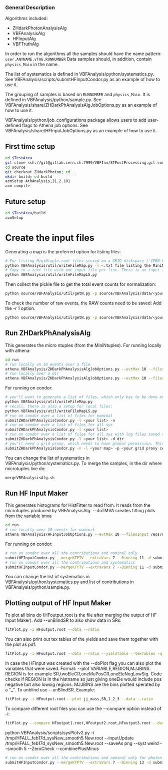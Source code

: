 ### General Description ###
Algorithms included: 
* ZHdarkPhotonAnalysisAlg
* VBFAnalysisAlg
* HFInputAlg
* VBFTruthAlg

In order to run the algorithms all the samples should have the name pattern: `user.ANYNAME.vTAG.RUNNUMBER` 
Data samples should, in addition, contain `physics_Main` in the name.

The list of systematics is defined in VBFAnalysis/python/systematics.py. See VBFAnalysis/scripts/submitHFInputCondor.py as an example of how to use it.

The grouping of samples is based on `RUNNUMBER` and `physics_Main`. It is defined in VBFAnalysis/python/sample.py. See VBFAnalysis/share/ZHDarkPhAnalysisAlgJobOptions.py as an example of how to use it.

VBFAnalysis/python/job_configurations package allows users to add user-defined flags to Athena job options. See VBFAnalysis/share/HFInputJobOptions.py as an example of how to use it.


## First time setup ##

```bash
cd $TestArea
git clone ssh://git@gitlab.cern.ch:7999/VBFInv/STPostProcessing.git source/
cd source
git checkout ZHdarkPhoton; cd ..
mkdir build; cd build
acmSetup AthAnalysis,21.2.101
acm compile
```

## Future setup ##
```bash
cd $TestArea/build
acmSetup
```

# Create the input files
Generating a map is the preferred option for listing files:
```bash
# For listing MiniNtuple.root files stored on a GRID diskspace ('CERN-PROD_PHYS-HDBS')
python VBFAnalysis/util/writeFileMap.py -l <.txt file listing the MiniNtuple.root filenames> -o <output map name> -s <name of GRID diskspace>
# Copy in a text file with one input file per line. There is an input for text files from the GRID, and these can be overwritten preferring your local files.
python VBFAnalysis/util/writeFileMapLS.py 
```
Then collect the pickle file to get the total event counts for normalization:
```bash
python source/VBFAnalysis/util/getN.py -p source/VBFAnalysis/data/<your map from the previous step> -o fout.root
```
To check the number of raw events, the RAW counts need to be saved: Add the -r 1 option.
```bash
python source/VBFAnalysis/util/getN.py -p source/VBFAnalysis/data/<your map from the previous step> -o fout.root -r 1
```

## Run ZHDarkPhAnalysisAlg ##
This generates the micro ntuples (from the MiniNtuples).
For running locally with athena:
```bash
cd run
# run locally on 10 events over a file
athena VBFAnalysis/ZHDarkPhAnalysisAlgJobOptions.py --evtMax 10 --filesInput /eos/atlas/atlascerngroupdisk/phys-hdbs/hlrs/yyd/nominal-v02/user.ssevova.ZHyyD_v02.700011.Sh_228_eegamma_pty7_EnhMaxpTVpTy.e7947_s3126_r9364_p3916_MiniNtuple.root/user.ssevova.21056957._000001.MiniNtuple.root - --currentVariation Nominal
# run locally over a dir
athena VBFAnalysis/ZHDarkPhAnalysisAlgJobOptions.py --evtMax 10 --filesInput /eos/atlas/atlascerngroupdisk/phys-hdbs/hlrs/yyd/nominal-v02/user.ssevova.ZHyyD_v02.700011.Sh_228_eegamma_pty7_EnhMaxpTVpTy.e7947_s3126_r9364_p3916_MiniNtuple.root/* - --currentVariation Nominal
```
For running on condor:
```bash
# you'll want to generate a list of files, which only has to be done once. give it a comma separated list of input containers
python VBFAnalysis/util/writeFileMap.py
# recall, there is also a setup for local files:
python VBFAnalysis/util/writeFileMapLS.py
# run on condor over a list of files for nominal
submitZHDarkPhAnalysisCondor.py -l <your list> -n
# run on condor over a list of files for all sys
submitZHDarkPhAnalysisCondor.py -l <your list>
# run on condor over a list of files for all sys with log files saved to a specific dir
submitZHDarkPhAnalysisCondor.py -l <your list> -d dir
# you'll need a grid proxy, which needs to have global permission. This is in the /tmp/x509*. Use the -p option. -l is for the map of the files at chicago on RUCIO
submitZHDarkPhAnalysisCondor.py -n -l <your map> -p <your grid proxy cert> -f <your norm file> --TightSkim
```
You can change the list of systematics in VBFAnalysis/python/systematics.py.
To merge the samples, in the dir where microtuples live do:
```bash
mergeVBFAnalysisAlg.sh
```


## Run HF Input Maker ##
This generates histograms for HistFitter to read from. It reads from the microtuples produced by VBFAnalysisAlg.
     --doTMVA creates fitting plots from the variable tmva
```bash
cd run
# run locally over 10 events for nominal
athena VBFAnalysis/HFInputJobOptions.py --evtMax 10 --filesInput /eos/user/r/rzou/v04/microtuples/Z_strongNominal364100_000001.root - --currentVariation Nominal
```
For running on condor:
```bash
# run on condor over all the contributions and nominal only
submitHFInputCondor.py --mergeKTPTV --extraVars 7 --Binning 11 -d submitTest -i /home/schae/testarea/HInv/runSherpa227/v34ATight120/ -n --slc7
# run on condor over all the contributions and systematics
submitHFInputCondor.py --mergeKTPTV --extraVars 7 --Binning 11 -d submitTest -i /home/schae/testarea/HInv/runSherpa227/v34ATight120/ --slc7
```
You can change the list of systematics in VBFAnalysis/python/systematics.py and list of contributions in VBFAnalysis/python/sample.py.

## Plotting output of HF Input Maker ##
To plot all bins do (HFoutput.root is the file after merging the output of HF Input Maker). Add --unBlindSR to also show data in SRs:
```bash
fitPlot.py -i HFoutput.root --data --ratio
```
You can also print out tex tables of the yields and save them together with the plot as pdf:
```bash
fitPlot.py -i HFoutput.root --data --ratio --yieldTable --texTables -q --saveAs pdf
```
In case the HFinput was created with the --doPlot flag you can also plot the variables that were saved. Format: --plot VARIABLE,REGION,MJJBINS. REGION is for example SR,twoEleCR,oneMuPosCR,oneEleNegLowSig. Code checks if REGION is in the histname so just giving oneEle would include pos negative but also lowsig regions. MJJBINS are the bins plotted sperated by a "\_". To unblind use --unBlindSR. Example:
```bash
fitPlot.py -i HFoutput.root --plot jj_mass,SR,1_2_3 --data --ratio
```
To compare different root files you can use the --compare option instead of -i:
```bash
fitPlot.py --compare HFoutput1.root,HFoutput2.root,HFoutput3.root --data --ratio --yieldTable --texTables -q --saveAs png
```

python VBFAnalysis/scripts/sysPlotv2.py -i  /tmp/HFALL_feb17d_sysNew_smooth5.New.root  --inputUpdate /tmp/HFALL_feb17d_sysNew_smooth5.New.root       --saveAs png   --syst weird  --smooth 5 --ZeroCheck --combinePlusMinus

```bash
# run on condor over all the contributions and nominal only for photon analysis
submitHFInputCondor.py --mergeKTPTV --extraVars 7 --Binning 13 -d submitTest -i /home/schae/testarea/HInv/runSherpa227/v34ATight120/ -n --slc7 --doVBFMETGam
```